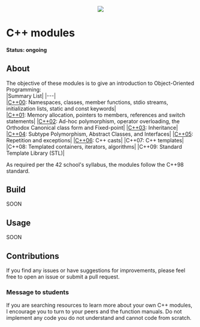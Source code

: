 <p align="center">
	<img src="https://img.shields.io/github/last-commit/marianaobmorais/cpp?color=%2312bab9&style=flat-square"/>
</p>

# C++ modules

#### Status: ongoing

## About

The objective of these modules is to give an introduction to Object-Oriented Programming:  
|Summary List|
|---|  
|[C++00](https://github.com/marianaobmorais/cpp/tree/main/cpp00): Namespaces, classes, member functions, stdio streams, initialization lists, static and const keywords|  
|[C++01](https://github.com/marianaobmorais/cpp/tree/main/cpp01): Memory allocation, pointers to members, references and switch statements|
|[C++02](https://github.com/marianaobmorais/cpp/tree/main/cpp02): Ad-hoc polymorphism, operator overloading, the Orthodox Canonical class form and Fixed-point|
|[C++03](https://github.com/marianaobmorais/cpp/tree/main/cpp03): Inheritance|
|[C++04](https://github.com/marianaobmorais/cpp/tree/main/cpp04): Subtype Polymorphism, Abstract Classes, and Interfaces|
|[C++05](https://github.com/marianaobmorais/cpp/tree/main/cpp05): Repetition and exceptions|
|[C++06](https://github.com/marianaobmorais/cpp/tree/main/cpp06): C++ casts|
|C++07: C++ templates|  
|C++08: Templated containers, iterators, algorithms|
|C++09: Standard Template Library (STL)|

As required per the 42 school's syllabus, the modules follow the C++98 standard.

## Build

SOON

## Usage

SOON

## Contributions

If you find any issues or have suggestions for improvements, please feel free to open an issue or submit a pull request.

### Message to students

If you are searching resources to learn more about your own C++ modules, I encourage you to turn to your peers and the function manuals. Do not implement any code you do not understand and cannot code from scratch.
